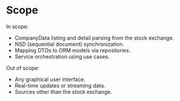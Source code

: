 # Scope

In scope:

- CompanyData listing and detail parsing from the stock exchange.
- NSD (sequential document) synchronization.
- Mapping DTOs to ORM models via repositories.
- Service orchestration using use cases.

Out of scope:

- Any graphical user interface.
- Real-time updates or streaming data.
- Sources other than the stock exchange.
